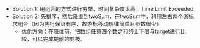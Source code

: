 - Solution 1: 用组合的方式进行穷举，时间复杂度太高，Time Limit Exceeded
- Solution 2: 先排序，然后降维到twoSum，在twoSum中，利用左右两个游标求组合（因为先行保证有序，故游标移动规律简单且步数很少）
    - 优化方向：在降维前，把数组任意四个数之和的上下限与target进行比较，可以完成提前的剪枝。
